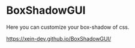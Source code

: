 # BoxShadowGUI

Here you can customize your box-shadow of css.

https://xein-dev.github.io/BoxShadowGUI/
